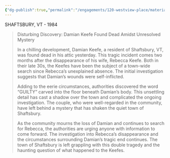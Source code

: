 ```yaml
---
{"dg-publish":true,"permalink":"/engagements/120-westview-place/materials/1984-article/"}
---
```


SHAFTSBURY, VT - 1984

> Disturbing Discovery: Damian Keefe Found Dead Amidst Unresolved Mystery
> 
> In a chilling development, Damian Keefe, a resident of Shaftsbury, VT, was found dead in his attic yesterday. This tragic incident comes two months after the disappearance of his wife, Rebecca Keefe. Both in their late 30s, the Keefes have been the subject of a town-wide search since Rebecca’s unexplained absence. The initial investigation suggests that Damian’s wounds were self-inflicted.
> 
> Adding to the eerie circumstances, authorities discovered the word “GUILTY” carved into the floor beneath Damian’s body. This unsettling detail has cast a shadow over the town and complicated the ongoing investigation. The couple, who were well-regarded in the community, have left behind a mystery that has shaken the quiet town of Shaftsbury.
> 
> As the community mourns the loss of Damian and continues to search for Rebecca, the authorities are urging anyone with information to come forward. The investigation into Rebecca’s disappearance and the circumstances surrounding Damian’s tragic end continues. The town of Shaftsbury is left grappling with this double tragedy and the haunting question of what happened to the Keefes.
> 
> 

